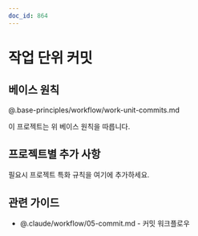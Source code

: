 ```yaml
---
doc_id: 864
---
```


# 작업 단위 커밋

## 베이스 원칙
@.base-principles/workflow/work-unit-commits.md

이 프로젝트는 위 베이스 원칙을 따릅니다.

## 프로젝트별 추가 사항
필요시 프로젝트 특화 규칙을 여기에 추가하세요.

## 관련 가이드
- @.claude/workflow/05-commit.md - 커밋 워크플로우